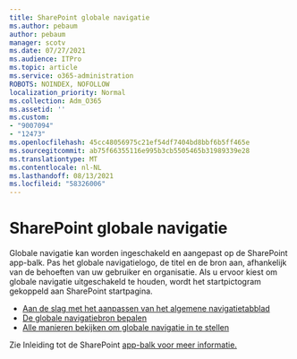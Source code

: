 ```yaml
---
title: SharePoint globale navigatie
ms.author: pebaum
author: pebaum
manager: scotv
ms.date: 07/27/2021
ms.audience: ITPro
ms.topic: article
ms.service: o365-administration
ROBOTS: NOINDEX, NOFOLLOW
localization_priority: Normal
ms.collection: Adm_O365
ms.assetid: ''
ms.custom:
- "9007094"
- "12473"
ms.openlocfilehash: 45cc48056975c21ef54df7404bd8bbf6b5ff465e
ms.sourcegitcommit: ab75f66355116e995b3cb5505465b31989339e28
ms.translationtype: MT
ms.contentlocale: nl-NL
ms.lasthandoff: 08/13/2021
ms.locfileid: "58326006"
---
```

# <a name="sharepoint-global-navigation"></a>SharePoint globale navigatie

Globale navigatie kan worden ingeschakeld en aangepast op de SharePoint app-balk. Pas het globale navigatielogo, de titel en de bron aan, afhankelijk van de behoeften van uw gebruiker en organisatie. Als u ervoor kiest om globale navigatie uitgeschakeld te houden, wordt het startpictogram gekoppeld aan SharePoint startpagina.

- [Aan de slag met het aanpassen van het algemene navigatietabblad](https://docs.microsoft.com/SharePoint/sharepoint-app-bar?WT.mc_id=365AdminCSH_SupportCentral#get-started-customizing-the-global-navigation-tab)
- [De globale navigatiebron bepalen](https://docs.microsoft.com/SharePoint/sharepoint-app-bar?WT.mc_id=365AdminCSH_SupportCentral#determine-the-global-navigation-source-depending-on-your-home-sites-configuration)
- [Alle manieren bekijken om globale navigatie in te stellen](https://docs.microsoft.com/SharePoint/sharepoint-app-bar?WT.mc_id=365AdminCSH_SupportCentral#see-all-the-different-ways-you-can-set-up-global-navigation)

Zie Inleiding tot de SharePoint [app-balk voor meer informatie.](https://docs.microsoft.com/sharepoint/sharepoint-app-bar) 

